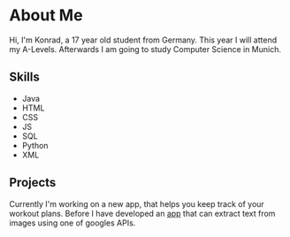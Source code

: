 About Me
========
Hi, I'm Konrad, a 17 year old student from Germany. This year I will attend my A-Levels. Afterwards I am going to study Computer Science in Munich.

Skills
------
* Java
* HTML
* CSS
* JS
* SQL
* Python
* XML

Projects
--------
Currently I'm working on a new app, that helps you keep track of your workout plans.
Before I have developed an [app](https://github.com/KingKoxy/Androeyed) that can extract text from images using one of googles APIs.
